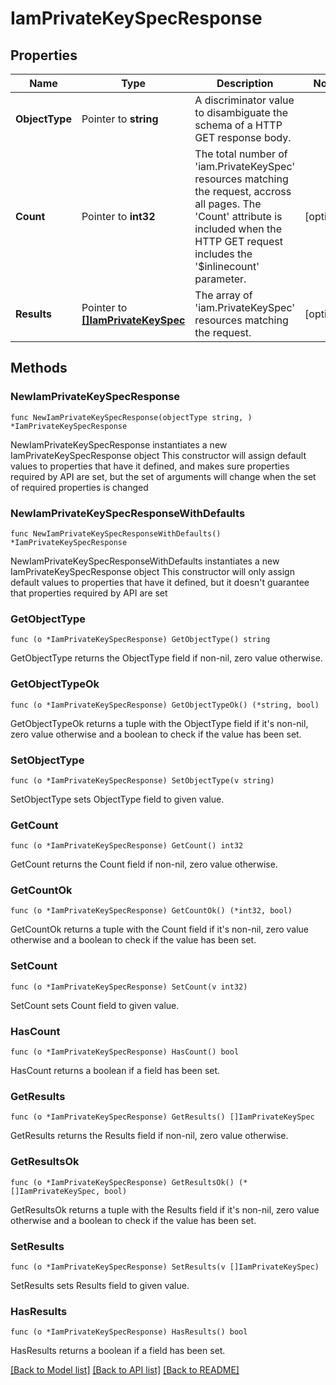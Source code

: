 # IamPrivateKeySpecResponse

## Properties

Name | Type | Description | Notes
------------ | ------------- | ------------- | -------------
**ObjectType** | Pointer to **string** | A discriminator value to disambiguate the schema of a HTTP GET response body. | 
**Count** | Pointer to **int32** | The total number of &#39;iam.PrivateKeySpec&#39; resources matching the request, accross all pages. The &#39;Count&#39; attribute is included when the HTTP GET request includes the &#39;$inlinecount&#39; parameter. | [optional] 
**Results** | Pointer to [**[]IamPrivateKeySpec**](iam.PrivateKeySpec.md) | The array of &#39;iam.PrivateKeySpec&#39; resources matching the request. | [optional] 

## Methods

### NewIamPrivateKeySpecResponse

`func NewIamPrivateKeySpecResponse(objectType string, ) *IamPrivateKeySpecResponse`

NewIamPrivateKeySpecResponse instantiates a new IamPrivateKeySpecResponse object
This constructor will assign default values to properties that have it defined,
and makes sure properties required by API are set, but the set of arguments
will change when the set of required properties is changed

### NewIamPrivateKeySpecResponseWithDefaults

`func NewIamPrivateKeySpecResponseWithDefaults() *IamPrivateKeySpecResponse`

NewIamPrivateKeySpecResponseWithDefaults instantiates a new IamPrivateKeySpecResponse object
This constructor will only assign default values to properties that have it defined,
but it doesn't guarantee that properties required by API are set

### GetObjectType

`func (o *IamPrivateKeySpecResponse) GetObjectType() string`

GetObjectType returns the ObjectType field if non-nil, zero value otherwise.

### GetObjectTypeOk

`func (o *IamPrivateKeySpecResponse) GetObjectTypeOk() (*string, bool)`

GetObjectTypeOk returns a tuple with the ObjectType field if it's non-nil, zero value otherwise
and a boolean to check if the value has been set.

### SetObjectType

`func (o *IamPrivateKeySpecResponse) SetObjectType(v string)`

SetObjectType sets ObjectType field to given value.


### GetCount

`func (o *IamPrivateKeySpecResponse) GetCount() int32`

GetCount returns the Count field if non-nil, zero value otherwise.

### GetCountOk

`func (o *IamPrivateKeySpecResponse) GetCountOk() (*int32, bool)`

GetCountOk returns a tuple with the Count field if it's non-nil, zero value otherwise
and a boolean to check if the value has been set.

### SetCount

`func (o *IamPrivateKeySpecResponse) SetCount(v int32)`

SetCount sets Count field to given value.

### HasCount

`func (o *IamPrivateKeySpecResponse) HasCount() bool`

HasCount returns a boolean if a field has been set.

### GetResults

`func (o *IamPrivateKeySpecResponse) GetResults() []IamPrivateKeySpec`

GetResults returns the Results field if non-nil, zero value otherwise.

### GetResultsOk

`func (o *IamPrivateKeySpecResponse) GetResultsOk() (*[]IamPrivateKeySpec, bool)`

GetResultsOk returns a tuple with the Results field if it's non-nil, zero value otherwise
and a boolean to check if the value has been set.

### SetResults

`func (o *IamPrivateKeySpecResponse) SetResults(v []IamPrivateKeySpec)`

SetResults sets Results field to given value.

### HasResults

`func (o *IamPrivateKeySpecResponse) HasResults() bool`

HasResults returns a boolean if a field has been set.


[[Back to Model list]](../README.md#documentation-for-models) [[Back to API list]](../README.md#documentation-for-api-endpoints) [[Back to README]](../README.md)


